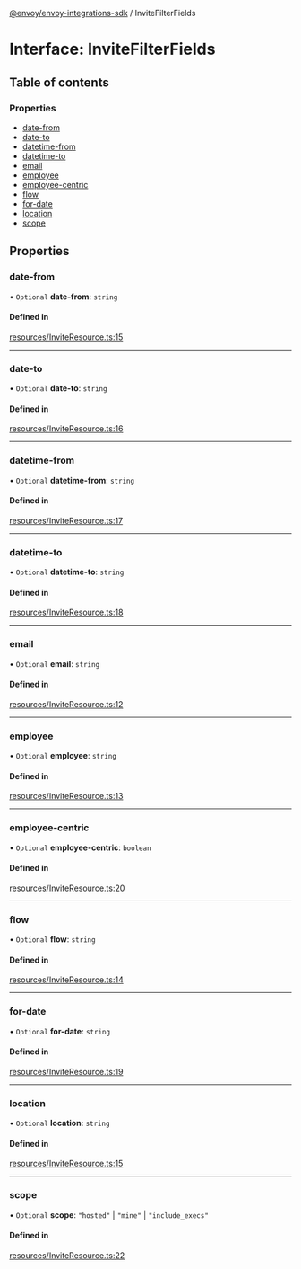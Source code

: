 [@envoy/envoy-integrations-sdk](../README.md) / InviteFilterFields

# Interface: InviteFilterFields

## Table of contents

### Properties

- [date-from](invitefilterfields.md#date-from)
- [date-to](invitefilterfields.md#date-to)
- [datetime-from](invitefilterfields.md#datetime-from)
- [datetime-to](invitefilterfields.md#datetime-to)
- [email](invitefilterfields.md#email)
- [employee](invitefilterfields.md#employee)
- [employee-centric](invitefilterfields.md#employee-centric)
- [flow](invitefilterfields.md#flow)
- [for-date](invitefilterfields.md#for-date)
- [location](invitefilterfields.md#location)
- [scope](invitefilterfields.md#scope)

## Properties

### date-from

• `Optional` **date-from**: `string`

#### Defined in

[resources/InviteResource.ts:15](https://github.com/envoy/envoy-integrations-sdk-nodejs/blob/883a970/src/resources/InviteResource.ts#L15)

___

### date-to

• `Optional` **date-to**: `string`

#### Defined in

[resources/InviteResource.ts:16](https://github.com/envoy/envoy-integrations-sdk-nodejs/blob/883a970/src/resources/InviteResource.ts#L16)

___

### datetime-from

• `Optional` **datetime-from**: `string`

#### Defined in

[resources/InviteResource.ts:17](https://github.com/envoy/envoy-integrations-sdk-nodejs/blob/883a970/src/resources/InviteResource.ts#L17)

___

### datetime-to

• `Optional` **datetime-to**: `string`

#### Defined in

[resources/InviteResource.ts:18](https://github.com/envoy/envoy-integrations-sdk-nodejs/blob/883a970/src/resources/InviteResource.ts#L18)

___

### email

• `Optional` **email**: `string`

#### Defined in

[resources/InviteResource.ts:12](https://github.com/envoy/envoy-integrations-sdk-nodejs/blob/883a970/src/resources/InviteResource.ts#L12)

___

### employee

• `Optional` **employee**: `string`

#### Defined in

[resources/InviteResource.ts:13](https://github.com/envoy/envoy-integrations-sdk-nodejs/blob/883a970/src/resources/InviteResource.ts#L13)

___

### employee-centric

• `Optional` **employee-centric**: `boolean`

#### Defined in

[resources/InviteResource.ts:20](https://github.com/envoy/envoy-integrations-sdk-nodejs/blob/883a970/src/resources/InviteResource.ts#L20)

___

### flow

• `Optional` **flow**: `string`

#### Defined in

[resources/InviteResource.ts:14](https://github.com/envoy/envoy-integrations-sdk-nodejs/blob/883a970/src/resources/InviteResource.ts#L14)

___

### for-date

• `Optional` **for-date**: `string`

#### Defined in

[resources/InviteResource.ts:19](https://github.com/envoy/envoy-integrations-sdk-nodejs/blob/883a970/src/resources/InviteResource.ts#L19)

___

### location

• `Optional` **location**: `string`

#### Defined in

[resources/InviteResource.ts:15](https://github.com/envoy/envoy-integrations-sdk-nodejs/blob/883a970/src/resources/InviteResource.ts#L15)

___

### scope

• `Optional` **scope**: ``"hosted"`` \| ``"mine"`` \| ``"include_execs"``

#### Defined in

[resources/InviteResource.ts:22](https://github.com/envoy/envoy-integrations-sdk-nodejs/blob/883a970/src/resources/InviteResource.ts#L22)
